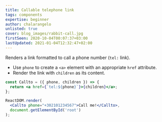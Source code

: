 ```yaml
---
title: Callable telephone link
tags: components
expertise: beginner
author: chalarangelo
unlisted: true
cover: blog_images/rabbit-call.jpg
firstSeen: 2020-10-04T00:07:37+03:00
lastUpdated: 2021-01-04T12:32:47+02:00
---
```


Renders a link formatted to call a phone number (`tel:` link).

- Use `phone` to create a `<a>` element with an appropriate `href` attribute.
- Render the link with `children` as its content.

```jsx
const Callto = ({ phone, children }) => {
  return <a href={`tel:${phone}`}>{children}</a>;
};
```

```jsx
ReactDOM.render(
  <Callto phone="+302101234567">Call me!</Callto>,
  document.getElementById('root')
);
```
